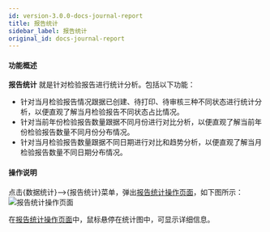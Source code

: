 ```yaml
---
id: version-3.0.0-docs-journal-report
title: 报告统计
sidebar_label: 报告统计
original_id: docs-journal-report
---
```


#### 功能概述

**报告统计** 就是针对检验报告进行统计分析。包括以下功能：

- 针对当月检验报告情况跟据已创建、待打印、待审核三种不同状态进行统计分析，以便直观了解当月检验报告不同状态占比情况。
- 针对当前年份检验报告数量跟据不同月份进行对比分析，以便直观了解当前年份检验报告数量不同月份分布情况。
- 针对当月检验报告数量跟据不同日期进行对比和趋势分析，以便直观了解当月检验报告数量不同日期分布情况。

#### 操作说明

点击{数据统计}-->{报告统计}菜单，弹出[报告统计操作页面](#报告统计操作页面)，如下图所示：
![报告统计操作页面](http://datmfiles.ebookchain.org/1LBjh48BXl6LIMSChain-%E6%95%B0%E6%8D%AE%E7%BB%9F%E8%AE%A1-%E6%8A%A5%E5%91%8A%E7%BB%9F%E8%AE%A1%E6%93%8D%E4%BD%9C%E9%A1%B5%E9%9D%A2.png "报告统计操作页面")

在[报告统计操作页面](#报告统计操作页面)中，鼠标悬停在统计图中，可显示详细信息。
